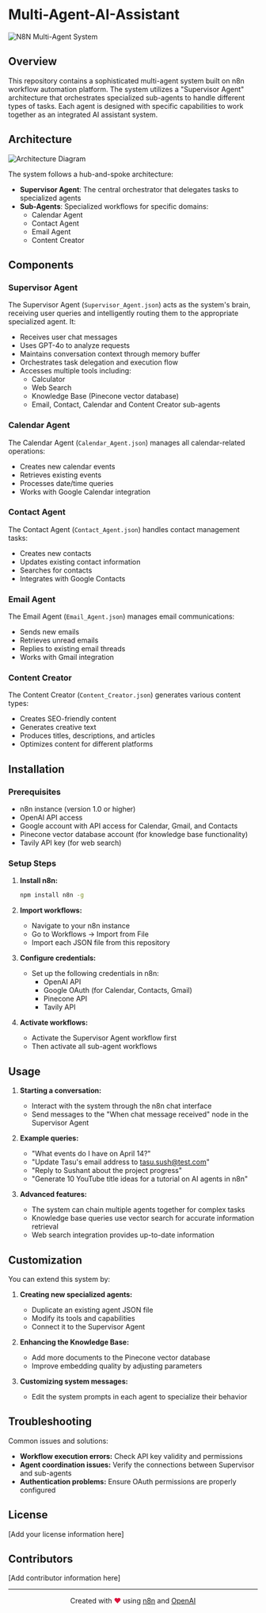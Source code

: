 # Multi-Agent-AI-Assistant

![N8N Multi-Agent System](https://placeholder-for-your-banner-image.jpg)

## Overview

This repository contains a sophisticated multi-agent system built on n8n workflow automation platform. The system utilizes a "Supervisor Agent" architecture that orchestrates specialized sub-agents to handle different types of tasks. Each agent is designed with specific capabilities to work together as an integrated AI assistant system.

## Architecture

![Architecture Diagram](https://placeholder-for-your-architecture-diagram.jpg)

The system follows a hub-and-spoke architecture:

- **Supervisor Agent**: The central orchestrator that delegates tasks to specialized agents
- **Sub-Agents**: Specialized workflows for specific domains:
  - Calendar Agent
  - Contact Agent
  - Email Agent
  - Content Creator

## Components

### Supervisor Agent

The Supervisor Agent (`Supervisor_Agent.json`) acts as the system's brain, receiving user queries and intelligently routing them to the appropriate specialized agent. It:

- Receives user chat messages
- Uses GPT-4o to analyze requests
- Maintains conversation context through memory buffer
- Orchestrates task delegation and execution flow
- Accesses multiple tools including:
  - Calculator
  - Web Search
  - Knowledge Base (Pinecone vector database)
  - Email, Contact, Calendar and Content Creator sub-agents

### Calendar Agent

The Calendar Agent (`Calendar_Agent.json`) manages all calendar-related operations:

- Creates new calendar events
- Retrieves existing events
- Processes date/time queries
- Works with Google Calendar integration

### Contact Agent

The Contact Agent (`Contact_Agent.json`) handles contact management tasks:

- Creates new contacts
- Updates existing contact information
- Searches for contacts
- Integrates with Google Contacts

### Email Agent

The Email Agent (`Email_Agent.json`) manages email communications:

- Sends new emails
- Retrieves unread emails
- Replies to existing email threads
- Works with Gmail integration

### Content Creator

The Content Creator (`Content_Creator.json`) generates various content types:

- Creates SEO-friendly content
- Generates creative text
- Produces titles, descriptions, and articles
- Optimizes content for different platforms

## Installation

### Prerequisites

- n8n instance (version 1.0 or higher)
- OpenAI API access
- Google account with API access for Calendar, Gmail, and Contacts
- Pinecone vector database account (for knowledge base functionality)
- Tavily API key (for web search)

### Setup Steps

1. **Install n8n:**
   ```bash
   npm install n8n -g
   ```

2. **Import workflows:**
   - Navigate to your n8n instance
   - Go to Workflows → Import from File
   - Import each JSON file from this repository

3. **Configure credentials:**
   - Set up the following credentials in n8n:
     - OpenAI API
     - Google OAuth (for Calendar, Contacts, Gmail)
     - Pinecone API
     - Tavily API

4. **Activate workflows:**
   - Activate the Supervisor Agent workflow first
   - Then activate all sub-agent workflows

## Usage

1. **Starting a conversation:**
   - Interact with the system through the n8n chat interface
   - Send messages to the "When chat message received" node in the Supervisor Agent

2. **Example queries:**
   - "What events do I have on April 14?"
   - "Update Tasu's email address to tasu.sush@test.com"
   - "Reply to Sushant about the project progress"
   - "Generate 10 YouTube title ideas for a tutorial on AI agents in n8n"

3. **Advanced features:**
   - The system can chain multiple agents together for complex tasks
   - Knowledge base queries use vector search for accurate information retrieval
   - Web search integration provides up-to-date information

## Customization

You can extend this system by:

1. **Creating new specialized agents:**
   - Duplicate an existing agent JSON file
   - Modify its tools and capabilities
   - Connect it to the Supervisor Agent

2. **Enhancing the Knowledge Base:**
   - Add more documents to the Pinecone vector database
   - Improve embedding quality by adjusting parameters

3. **Customizing system messages:**
   - Edit the system prompts in each agent to specialize their behavior

## Troubleshooting

Common issues and solutions:

- **Workflow execution errors:** Check API key validity and permissions
- **Agent coordination issues:** Verify the connections between Supervisor and sub-agents
- **Authentication problems:** Ensure OAuth permissions are properly configured

## License

[Add your license information here]

## Contributors

[Add contributor information here]

---

<p align="center">
Created with <span style="color: #DC143C;">❤️</span> using <a href="https://n8n.io/">n8n</a> and <a href="https://openai.com/">OpenAI</a>
</p>
